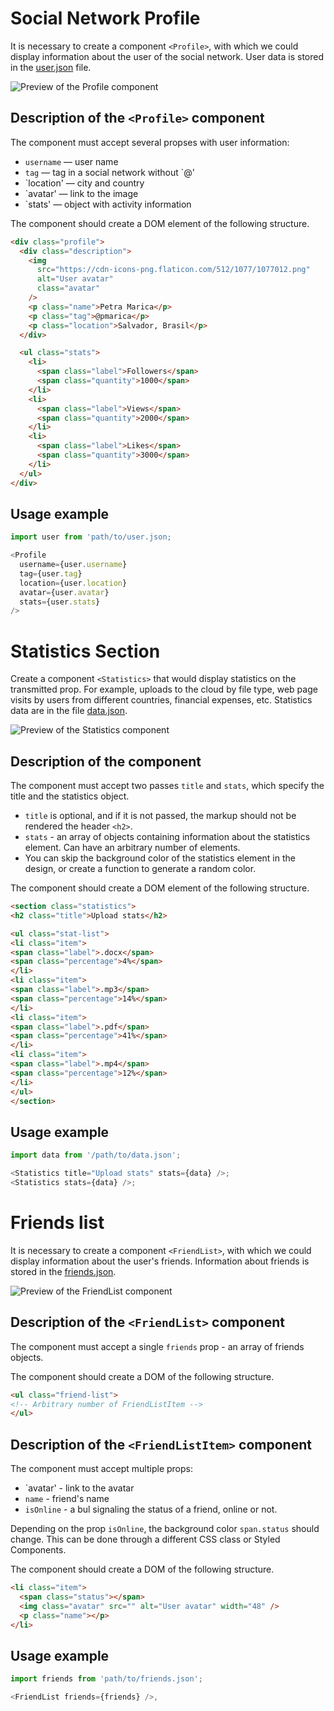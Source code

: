 # Social Network Profile

It is necessary to create a component `<Profile>`, with which we could display
information about the user of the social network. User data is stored in the
[user.json](./user.json) file.

![Preview of the Profile component](./preview.png)

## Description of the `<Profile>` component

The component must accept several propses with user information:

- `username` — user name
- `tag` — tag in a social network without `@'
- `location' — city and country
- `avatar' — link to the image
- `stats' — object with activity information

The component should create a DOM element of the following structure.

```html
<div class="profile">
  <div class="description">
    <img
      src="https://cdn-icons-png.flaticon.com/512/1077/1077012.png"
      alt="User avatar"
      class="avatar"
    />
    <p class="name">Petra Marica</p>
    <p class="tag">@pmarica</p>
    <p class="location">Salvador, Brasil</p>
  </div>

  <ul class="stats">
    <li>
      <span class="label">Followers</span>
      <span class="quantity">1000</span>
    </li>
    <li>
      <span class="label">Views</span>
      <span class="quantity">2000</span>
    </li>
    <li>
      <span class="label">Likes</span>
      <span class="quantity">3000</span>
    </li>
  </ul>
</div>
```

## Usage example

```js
import user from 'path/to/user.json;

<Profile
  username={user.username}
  tag={user.tag}
  location={user.location}
  avatar={user.avatar}
  stats={user.stats}
/>
```

# Statistics Section

Create a component `<Statistics>` that would display statistics on the transmitted
prop. For example, uploads to the cloud by file type, web page visits
by users from different countries, financial expenses, etc. Statistics data are
in the file [data.json](./data.json).

![Preview of the Statistics component](./preview.jpg )

## Description of the component

The component must accept two passes `title` and `stats`, which specify
the title and the statistics object.

- `title` is optional, and if it is not passed, the markup should not be rendered
the header `<h2>`.
- `stats` - an array of objects containing information about the statistics element. Can
have an arbitrary number of elements.
- You can skip the background color of the statistics element in the design, or create
a function to generate a random color.

The component should create a DOM element of the following structure.

```html
<section class="statistics">
<h2 class="title">Upload stats</h2>

<ul class="stat-list">
<li class="item">
<span class="label">.docx</span>
<span class="percentage">4%</span>
</li>
<li class="item">
<span class="label">.mp3</span>
<span class="percentage">14%</span>
</li>
<li class="item">
<span class="label">.pdf</span>
<span class="percentage">41%</span>
</li>
<li class="item">
<span class="label">.mp4</span>
<span class="percentage">12%</span>
</li>
</ul>
</section>
```

## Usage example

```js
import data from '/path/to/data.json';

<Statistics title="Upload stats" stats={data} />;
<Statistics stats={data} />;
```

# Friends list

It is necessary to create a component `<FriendList>`, with which we could
display information about the user's friends. Information about friends is stored in
the [friends.json](./friends.json).

![Preview of the FriendList component](./preview2.jpg )

## Description of the `<FriendList>` component

The component must accept a single `friends` prop - an array of friends objects.

The component should create a DOM of the following structure.

```html
<ul class="friend-list">
<!-- Arbitrary number of FriendListItem -->
</ul>
```

## Description of the `<FriendListItem>` component

The component must accept multiple props:

- `avatar' - link to the avatar
- `name` - friend's name
- `isOnline` - a bul signaling the status of a friend, online or not.

Depending on the prop `isOnline`, the background color `span.status` should change. This
can be done through a different CSS class or Styled Components.

The component should create a DOM of the following structure.

```html
<li class="item">
  <span class="status"></span>
  <img class="avatar" src="" alt="User avatar" width="48" />
  <p class="name"></p>
</li>
```

## Usage example

```js
import friends from 'path/to/friends.json';

<FriendList friends={friends} />,
```
